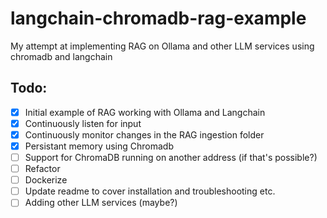 # langchain-chromadb-rag-example
My attempt at implementing RAG on Ollama and other LLM services using chromadb and langchain

## Todo:
- [X] Initial example of RAG working with Ollama and Langchain
- [X] Continuously listen for input
- [X] Continuously monitor changes in the RAG ingestion folder
- [X] Persistant memory using Chromadb
- [ ] Support for ChromaDB running on another address (if that's possible?)
- [ ] Refactor
- [ ] Dockerize
- [ ] Update readme to cover installation and troubleshooting etc.
- [ ] Adding other LLM services (maybe?)
